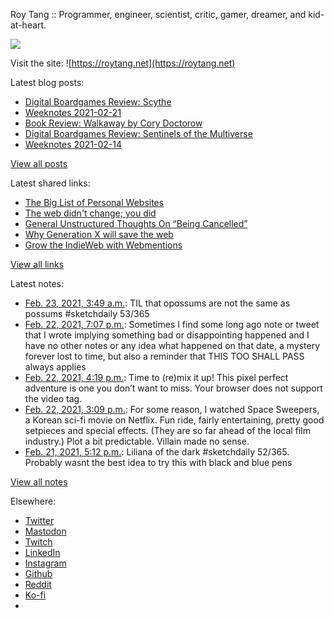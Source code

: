 Roy Tang :: Programmer, engineer, scientist, critic, gamer, dreamer, and kid-at-heart.

![](https://roytang.net/static/img/profile.jpg)

Visit the site: ![https://roytang.net](https://roytang.net)

Latest blog posts:

- [Digital Boardgames Review: Scythe](https://roytang.net/2021/02/scythe/)
- [Weeknotes 2021-02-21](https://roytang.net/2021/02/weeknotes-2021-02-21/)
- [Book Review: Walkaway by Cory Doctorow](https://roytang.net/2021/02/walkaway/)
- [Digital Boardgames Review: Sentinels of the Multiverse](https://roytang.net/2021/02/sentinels-multiverse/)
- [Weeknotes 2021-02-14](https://roytang.net/2021/02/weeknotes-2021-02-14/)

[View all posts](https://roytang.net/blog)

Latest shared links:

- [The Big List of Personal Websites](https://roytang.net/2021/02/the-big-list-of-personal-websites/)
- [The web didn&#x27;t change; you did](https://roytang.net/2021/02/the-web-didnt-change-you-did/)
- [General Unstructured Thoughts On “Being Cancelled”](https://roytang.net/2021/02/general-unstructured-thoughts-on-being-cancelled/)
- [Why Generation X will save the web](https://roytang.net/2021/02/why-generation-x-will-save-the-web/)
- [Grow the IndieWeb with Webmentions](https://roytang.net/2021/01/grow-the-indieweb-with-webmentions/)

[View all links](https://roytang.net/links)

Latest notes:

- [Feb. 23, 2021, 3:49 a.m.](https://roytang.net/2021/02/1363939008481353729/): TIL that opossums are not the same as possums #sketchdaily 53/365
- [Feb. 22, 2021, 7:07 p.m.](https://roytang.net/2021/02/5d9c9ac4060b440cdd16fcf15bf78000/): Sometimes I find some long ago note or tweet that I wrote implying something bad or disappointing happened and I have no other notes or any idea what happened on that date, a mystery forever lost to time, but also a reminder that THIS TOO SHALL PASS always applies
- [Feb. 22, 2021, 4:19 p.m.](https://roytang.net/2021/02/1363765401742569474/): Time to (re)mix it up! This pixel perfect adventure is one you don’t want to miss. Your browser does not support the video tag.
- [Feb. 22, 2021, 3:09 p.m.](https://roytang.net/2021/02/1363747640391860225/): For some reason, I watched Space Sweepers, a Korean sci-fi movie on Netflix. Fun ride, fairly entertaining, pretty good setpieces and special effects. (They are so far ahead of the local film industry.) Plot a bit predictable. Villain made no sense.
- [Feb. 21, 2021, 5:12 p.m.](https://roytang.net/2021/02/1363416285535604741/): Liliana of the dark #sketchdaily 52/365. Probably wasnt the best idea to try this with black and blue pens

[View all notes](https://roytang.net/notes)

Elsewhere:

- [Twitter](https://twitter.com/roytang)
- [Mastodon](https://mastodon.technology/@roytang)
- [Twitch](https://twitch.tv/twitchyroy)
- [LinkedIn](https://www.linkedin.com/in/roytang)
- [Instagram](https://instagram.com/roytang0400)
- [Github](https://github.com/roytang)
- [Reddit](https://reddit.com/u/hungryroy)
- [Ko-fi](https://ko-fi.com/roytang)
- [](mailto:hello@roytang.net)